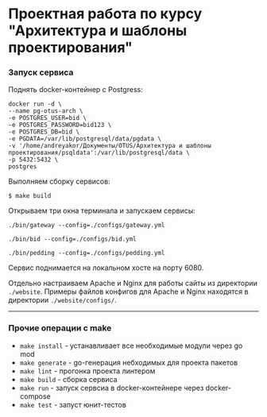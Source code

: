 # Проектная работа по курсу "Архитектура и шаблоны проектирования"

### Запуск сервиса
Поднять docker-контейнер с Postgress:
```shell script
docker run -d \
--name pg-otus-arch \
-e POSTGRES_USER=bid \
-e POSTGRES_PASSWORD=bid123 \
-e POSTGRES_DB=bid \
-e PGDATA=/var/lib/postgresql/data/pgdata \
-v '/home/andreyakor/Документы/OTUS/Архитектура и шаблоны проектирования/psqldata':/var/lib/postgresql/data \
-p 5432:5432 \
postgres
```

Выполняем сборку сервисов:
```shell script
$ make build
```

Открываем три окна терминала и запускаем сервисы:
```shell script
./bin/gateway --config=./configs/gateway.yml
```
```shell script
./bin/bid --config=./configs/bid.yml
```
```shell script
./bin/pedding --config=./configs/pedding.yml
```

Сервис поднимается на локальном хосте на порту 6080.

Отдельно настраиваем Apache и Nginx для работы сайты из директории `./website`. Примеры файлов конфигов для Apache и Nginx находятся в директории `./website/configs/`.

---

### Прочие операции с make
- `make install` - устанавливает все необходимые модули через go mod
- `make generate` - go-генерация небходимых для проекта пакетов
- `make lint` - прогонка проекта линтером
- `make build` - сборка сервиса
- `make run` - запуск сервсиа в docker-контейнере через docker-compose
- `make test` - запуст юнит-тестов
